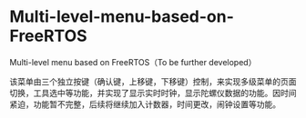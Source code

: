 # Multi-level-menu-based-on-FreeRTOS
Multi-level menu based on FreeRTOS（To be further developed）

该菜单由三个独立按键（确认键，上移键，下移键）控制，来实现多级菜单的页面切换，工具选中等功能，并实现了显示实时时钟，显示陀螺仪数据的功能。因时间紧迫，功能暂不完整，后续将继续加入计数器，时间更改，闹钟设置等功能。
